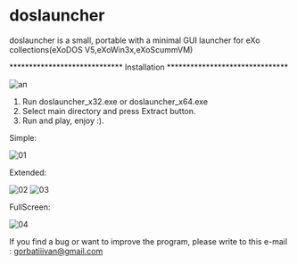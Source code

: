 # doslauncher

doslauncher is a small, portable with a minimal GUI launcher for eXo collections(eXoDOS V5,eXoWin3x,eXoScummVM)


*****************************   Installation   *******************************

![ап](https://user-images.githubusercontent.com/84850541/146141661-9b5dfb1a-cbbc-41ce-914e-c6d50072de8b.PNG)


1. Run doslauncher_x32.exe or doslauncher_x64.exe
2. Select main directory and press Extract button. 
4. Run and play, enjoy :).

Simple:

![01](https://user-images.githubusercontent.com/84850541/145685673-d4fe5367-3ce8-4d40-bcf2-86f5a3fb968e.PNG)


Extended:


![02](https://user-images.githubusercontent.com/84850541/145685674-1ffc385a-5976-4226-af60-7be40f0d9dd5.PNG)
![03](https://user-images.githubusercontent.com/84850541/145685708-b9a9eef5-da41-4803-89f3-b029ff20557a.PNG)


FullScreen:

![04](https://user-images.githubusercontent.com/84850541/145685713-9b50800e-8dc0-4d7b-8c9c-2e653e291e31.PNG)


If you find a bug or want to improve the program, please write to this e-mail : gorbatiiivan@gmail.com

